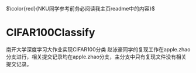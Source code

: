 $\color{red}{NKU同学参考前务必阅读我主页readme中的内容}$

# CIFAR100Classify
南开大学深度学习大作业实现CIFAR100分类
赵泳豪同学的复现工作在apple.zhao分支进行，相关提交记录均在apple.zhao分支，主分支中只有复现文件没有相关提交记录。
